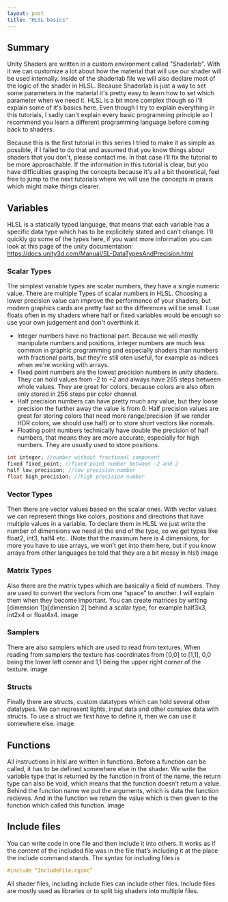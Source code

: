 ```yaml
---
layout: post
title: "HLSL basics"
---
```


## Summary
Unity Shaders are written in a custom environment called "Shaderlab". With it we can customize a lot about how the material that will use our shader will be used internally. Inside of the shaderlab file we will also declare most of the logic of the shader in HLSL. Because Shaderlab is just a way to set some parameters in the material it's pretty easy to learn how to set which parameter when we need it. HLSL is a bit more complex though so I'll explain some of it's basics here. Even though I try to explain everything in this tutorials, I sadly can't explain every basic programming principle so I recommend you learn a different programming language before coming back to shaders.

Because this is the first tutorial in this series I tried to make it as simple as possible, if I failed to do that and assumed that you know things about shaders that you don't, please contact me. In that case I'll fix the tutorial to be more approachable. If the information in this tutorial is clear, but you have difficulties grasping the concepts because it's all a bit theoretical, feel free to jump to the next tutorials where we will use the concepts in praxis which might make things clearer.

## Variables
HLSL is a statically typed language, that means that each variable has a specific data type which has to be explicitely stated and can’t change. I'll quickly go some of the types here, if you want more information you can look at this page of the unity documentation: <https://docs.unity3d.com/Manual/SL-DataTypesAndPrecision.html>

### Scalar Types
The simplest variable types are scalar numbers, they have a single numeric value. There are multiple Types of scalar numbers in HLSL. Choosing a lower precision value can improve the performance of your shaders, but modern graphics cards are pretty fast so the differences will be small. I use floats often in my shaders where half or fixed variables would be enough so use your own judgement and don't overthink it.

- Integer numbers have no fractional part. Because we will mostly manipulate numbers and positions, integer numbers are much less common in graphic programming and especially shaders than numbers with fractional parts, but they're still oten useful, for example as indices when we're working with arrays.
- Fixed point numbers are the lowest precision numbers in unity shaders. They can hold values from -2 to +2 and always have 265 steps between whole values. They are great for colors, because colors are also often only stored in 256 steps per color channel.
- Half precision numbers can have pretty much any value, but they loose precision the further away the value is from 0. Half precision values are great for storing colors that need more range/precision (if we render HDR colors, we should use half) or to store short vectors like normals.
- Floating point numbers technically have double the precision of half numbers, that means they are more accurate, especially for high numbers. They are usually used to store positions.

```glsl
int integer; //number without fractional component
fixed fixed_point; //fixed point number between -2 and 2
half low_precision; //low precision number
float high_precision; //high precision number
```

### Vector Types
Then there are vector values based on the scalar ones. With vector values we can represent things like colors, positions and directions that have multiple values in a variable. To declare them in HLSL we just write the number of dimensions we need at the end of the type, so we get types like float2, int3, half4 etc.. (Note that the maximum here is 4 dimensions, for more you have to use arrays, we won’t get into them here, but if you know arrays from other languages be told that they are a bit messy in hlsl)
image

### Matrix Types
Also there are the matrix types which are basically a field of numbers. They are used to convert the vectors from one “space” to another. I will explain them when they become important. You can create matrices by writing [dimension 1]x[dimension 2] behind a scalar type, for example half3x3, int2x4 or float4x4.
image

### Samplers
There are also samplers which are used to read from textures. When reading from samplers the texture has coordinates from [0,0] to [1,1], 0,0 being the lower left corner and 1,1 being the upper right corner of the texture.
image

### Structs
Finally there are structs, custom datatypes which can hold several other datatypes. We can represent lights, input data and other complex data with structs. To use a struct we first have to define it, then we can use it somewhere else.
image

## Functions
All instructions in hlsl are written in functions. Before a function can be called, it has to be defined somewhere else in the shader.
We write the variable type that is returned by the function in front of the name, the return type can also be void, which means that the function doesn’t return a value. Behind the function name we put the arguments, which is data the function recieves. And in the function we return the value which is then given to the function which called this function.
image

## Include files
You can write code in one file and then include it into others. It works as if the content of the included file was in the file that’s including it at the place the include command stands. The syntax for including files is
```glsl
#include “IncludeFile.cginc”
```
All shader files, including include files can include other files. Include files are mostly used as libraries or to split big shaders into multiple files.